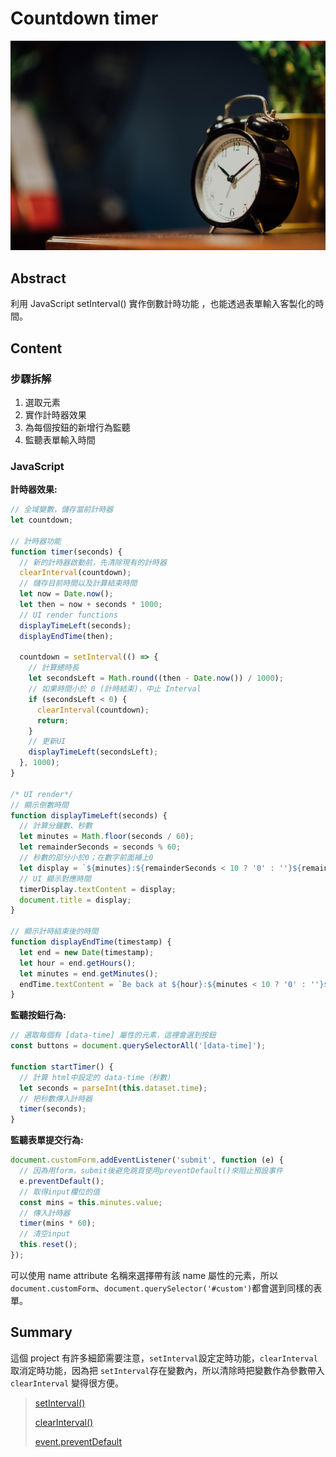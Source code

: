 # Countdown timer

![image](../assets/image/countdownTimer.jpg)

## Abstract

利用 JavaScript setInterval() 實作倒數計時功能 ，也能透過表單輸入客製化的時間。

## Content

### 步驟拆解

1. 選取元素
2. 實作計時器效果
3. 為每個按鈕的新增行為監聽
4. 監聽表單輸入時間

### JavaScript

**計時器效果:**

```javascript
// 全域變數，儲存當前計時器
let countdown;

// 計時器功能
function timer(seconds) {
  // 新的計時器啟動前，先清除現有的計時器
  clearInterval(countdown);
  // 儲存目前時間以及計算結束時間
  let now = Date.now();
  let then = now + seconds * 1000;
  // UI render functions
  displayTimeLeft(seconds);
  displayEndTime(then);

  countdown = setInterval(() => {
    // 計算總時長
    let secondsLeft = Math.round((then - Date.now()) / 1000);
    // 如果時間小於 0 (計時結束)，中止 Interval
    if (secondsLeft < 0) {
      clearInterval(countdown);
      return;
    }
    // 更新UI
    displayTimeLeft(secondsLeft);
  }, 1000);
}

/* UI render*/
// 顯示倒數時間
function displayTimeLeft(seconds) {
  // 計算分鐘數、秒數
  let minutes = Math.floor(seconds / 60);
  let remainderSeconds = seconds % 60;
  // 秒數的部分小於0；在數字前面補上0
  let display = `${minutes}:${remainderSeconds < 10 ? '0' : ''}${remainderSeconds}`;
  // UI 顯示對應時間
  timerDisplay.textContent = display;
  document.title = display;
}

// 顯示計時結束後的時間
function displayEndTime(timestamp) {
  let end = new Date(timestamp);
  let hour = end.getHours();
  let minutes = end.getMinutes();
  endTime.textContent = `Be back at ${hour}:${minutes < 10 ? '0' : ''}${minutes}`;
}
```

**監聽按鈕行為:**

```javascript
// 選取每個有 [data-time] 屬性的元素，這裡會選到按鈕
const buttons = document.querySelectorAll('[data-time]');

function startTimer() {
  // 計算 html中設定的 data-time（秒數）
  let seconds = parseInt(this.dataset.time);
  // 把秒數傳入計時器
  timer(seconds);
}
```

**監聽表單提交行為:**

```js
document.customForm.addEventListener('submit', function (e) {
  // 因為用form，submit後避免跳頁使用preventDefault()來阻止預設事件
  e.preventDefault();
  // 取得input欄位的值
  const mins = this.minutes.value;
  // 傳入計時器
  timer(mins * 60);
  // 清空input
  this.reset();
});
```

可以使用 name attribute 名稱來選擇帶有該 name 屬性的元素，所以 `document.customForm`、`document.querySelector('#custom')`都會選到同樣的表單。

## Summary

這個 project 有許多細節需要注意，`setInterval`設定定時功能，`clearInterval` 取消定時功能，因為把 `setInterval`存在變數內，所以清除時把變數作為參數帶入 `clearInterval` 變得很方便。

> [setInterval()](https://developer.mozilla.org/en-US/docs/Web/API/setInterval)
>
> [clearInterval()](https://developer.mozilla.org/en-US/docs/Web/API/clearInterval)
>
> [event.preventDefault](https://developer.mozilla.org/en-US/docs/Web/API/Event/preventDefault)
